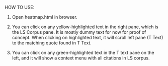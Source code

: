HOW TO USE:

1) Open heatmap.html in browser.

2) You can click on any yellow-highlighted text in the right pane, which is the LS Corpus pane. It is mostly dummy text for now for proof of concept. When clicking on highlighted text, it will scroll left pane (T Text) to the matching quote found in T Text.

3) You can click on any green-highlighted text in the T text pane on the left, and it will show a context menu with all citations in LS corpus.
